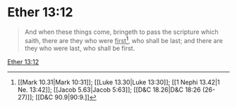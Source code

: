 # Ether 13:12

> And when these things come, bringeth to pass the scripture which saith, there are they who were <u>first</u>[^a], who shall be last; and there are they who were last, who shall be first.

[Ether 13:12](https://www.churchofjesuschrist.org/study/scriptures/bofm/ether/13?lang=eng&id=p12#p12)


[^a]: [[Mark 10.31|Mark 10:31]]; [[Luke 13.30|Luke 13:30]]; [[1 Nephi 13.42|1 Ne. 13:42]]; [[Jacob 5.63|Jacob 5:63]]; [[D&C 18.26|D&C 18:26 (26-27)]]; [[D&C 90.9|90:9.]]

